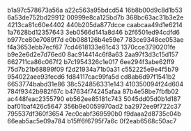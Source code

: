 b1a97c578673a56a
a22c563a95bdcd54
16b8b00d9c8d1b53
6a53de752bd29912
00999e8ca125bd7b
368bc63ac31b3e2e
4213ca81c60e4402
440b205da877dcce
caabcaa49d1e6214
1a7628bd12357643
3eb0566d141a8d46
b2f6501ed94cdfd6
b977ce80e7089f7d
e0b088126b4e59e7
783ce9348ce053ae
f4a3653ebb7ecf67
7cd4618133e61c43
1370cce3790201fe
b9e2e6d2e7d76ed0
8ac914414c6f8a63
2aa97f3d3c15d157
662711ca86c067f2
b7c1954326c1e017
6ee294f3abe62ff9
75d7b21b68899f09
f2d21934a71b0a31
c552225e9e4f5b79
954022aee93fecd6
fd84117cac99fa5d
cd8ab6d97f1541b2
6653774babd31e86
38c524856331e143
410350094f24d604
784f9342b982f67c
b47634f74245afaa
87b4e58be7fbfb02
ac448feac2355790
eb562ee85181c743
5045dd05d0b1d187
baf01baf426c5647
356b9e0059970ad2
ba2972ee9f722c37
795537df360f3654
7ec0cabf369590b0
f9daaa2d8735c04b
66eab5ac5e09a784
b15ff6f6795f7a6c
0f2eab6568c50ac7
